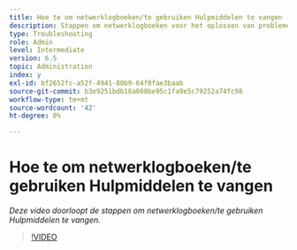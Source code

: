 ```yaml
---
title: Hoe te om netwerklogboeken/te gebruiken Hulpmiddelen te vangen
description: Stappen om netwerklogboeken voor het oplossen van problemennetwerk verwante kwesties te vangen
type: Troubleshooting
role: Admin
level: Intermediate
version: 6.5
topic: Administration
index: y
exl-id: bf2652fc-a52f-4941-80b9-64f0fae3baab
source-git-commit: b3e9251bdb18a008be95c1fa9e5c79252a74fc98
workflow-type: tm+mt
source-wordcount: '42'
ht-degree: 0%

---
```


# Hoe te om netwerklogboeken/te gebruiken Hulpmiddelen te vangen

*Deze video doorloopt de stappen om netwerklogboeken/te gebruiken Hulpmiddelen te vangen.*

>[!VIDEO](https://video.tv.adobe.com/v/335491?quality=12&learn=on)
